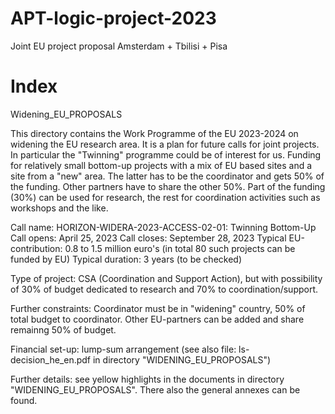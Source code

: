 # APT-logic-project-2023
Joint EU project proposal Amsterdam + Tbilisi + Pisa

# Index
Widening_EU_PROPOSALS

This directory contains the Work Programme of the EU 2023-2024 on widening the EU research area. It is a plan for future calls for joint projects. In particular the "Twinning" programme could be of interest for us. Funding for relatively small bottom-up projects with a mix of EU based sites and a site from a "new" area. The latter has to be the coordinator and gets 50% of the funding. Other partners have to share the other 50%. Part of the funding (30%) can be used for research, the rest for coordination activities such as workshops and the like.

Call name: HORIZON-WIDERA-2023-ACCESS-02-01: Twinning Bottom-Up
Call opens: April 25, 2023
Call closes: September 28, 2023
Typical EU-contribution: 0.8 to 1.5 million euro's (in total 80 such projects can be funded by EU)
Typical duration: 3 years (to be checked)

Type of project: CSA (Coordination and Support Action), but with possibility of 30% of budget dedicated to research and 70% to coordination/support.

Further constraints: Coordinator must be in "widening" country, 50% of total budget to coordinator. Other EU-partners can be added and share remainng 50% of budget.

Financial set-up: lump-sum arrangement (see also file: ls-decision_he_en.pdf in directory "WIDENING_EU_PROPOSALS")

Further details: see yellow highlights in the documents in directory "WIDENING_EU_PROPOSALS". There also the general annexes can be found.

